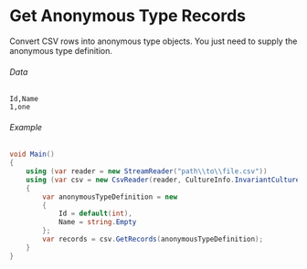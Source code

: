 # Get Anonymous Type Records

Convert CSV rows into anonymous type objects. You just need to supply the anonymous type definition.

###### Data

```
Id,Name
1,one
```

###### Example

```cs
void Main()
{
    using (var reader = new StreamReader("path\\to\\file.csv"))
    using (var csv = new CsvReader(reader, CultureInfo.InvariantCulture))
    {
		var anonymousTypeDefinition = new
		{
			Id = default(int),
			Name = string.Empty
		};
        var records = csv.GetRecords(anonymousTypeDefinition);
    }
}
```
